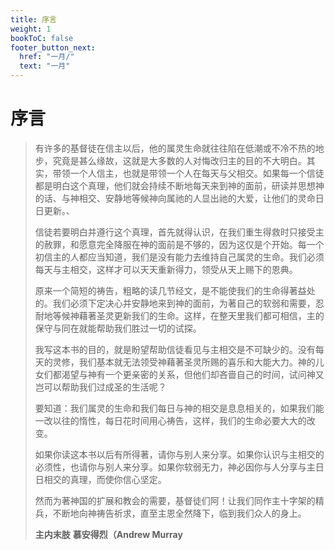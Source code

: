 ```yaml
---
title: 序言
weight: 1
bookToC: false
footer_button_next:
  href: "一月/"
  text: "一月"
---
```


# 序言

> 有许多的基督徒在信主以后，他的属灵生命就往往陷在低潮或不冷不热的地步，究竟是甚么缘故，这就是大多数的人对悔改归主的目的不大明白。其实，带领一个人信主，也就是带领一个人在每天与父相交。如果每一个信徒都是明白这个真理，他们就会持续不断地每天来到神的面前，研读并思想神的话、与神相交、安静地等候神向属祂的人显出祂的大爱，让他们的灵命日日更新。、
>
> 信徒若要明白并遵行这个真理，首先就得认识，在我们重生得救时只接受主的赦罪，和愿意完全降服在神的面前是不够的，因为这仅是个开始。每一个初信主的人都应当知道，我们是没有能力去维持自己属灵的生命。我们必须每天与主相交，这样才可以天天重新得力，领受从天上赐下的恩典。
>
> 原来一个简短的祷告，粗略的读几节经文，是不能使我们的生命得著益处的。我们必须下定决心并安静地来到神的面前，为著自己的软弱和需要，忍耐地等候神藉著圣灵更新我们的生命。这样，在整天里我们都可相信，主的保守与同在就能帮助我们胜过一切的试探。
>
> 我写这本书的目的，就是盼望帮助信徒看见与主相交是不可缺少的。没有每天的灵修，我们基本就无法领受神藉著圣灵所赐的喜乐和大能大力。神的儿女们都渴望与神有一个更亲密的关系，但他们却吝啬自己的时间，试问神又岂可以帮助我们过成圣的生活呢？
>
> 要知道：我们属灵的生命和我们每日与神的相交是息息相关的，如果我们能一改以往的惰性，每日花时间用心祷告，这样，我们的生命必要大大的改变。
>
> 如果你读这本书以后有所得著，请你与别人来分享。如果你认识与主相交的必须性，也请你与别人来分享。如果你软弱无力，神必因你与人分享与主日日相交的真理，而使你信心坚定。
>
> 然而为著神国的扩展和教会的需要，基督徒们阿！让我们同作主十字架的精兵，不断地向神祷告祈求，直至主恩全然降下，临到我们众人的身上。
>
> **主内末肢** **慕安得烈（Andrew Murray**

